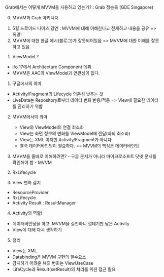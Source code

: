 Grab에서는 어떻게 MVVM을 사용하고 있는가? : Grab 정승욱 (GDE Singapore)

0. MVVM과 Grab 아키텍처
 1) 5월 드로이드 나이츠 강연 : MVVM에 대해 이해한다고 전제하고 내용을 공유 => 폭망!
 2) MVVM에 대한 한글 예시(블로그)가 잘못되어있음 => MVVM에 대한 이해를 잘못하고 있음.

1. ViewModeL?
 - i/o 17에서 Architecture Component 데뷔
 - MVVM은 AAC의 ViewModel과 연관성이 없다. 
 
 1) 구글에서의 의미
   - Activity/Fragment의 Lifecycle 의존성 낮추는 것
   - LiveData는 Repository로부터 데이터 변화 반응/적용
  => View에 필요한 데이터를 관리하기 위함

 2) MVVM에서의 의미
    - View와 ViewModel의 연결 최소화
    - View는 화면 정보의 변화를 ViewModel에 전달(하되 최소화)
    - View는 XML 이지만 Activity/Fragment가 아니다
    - 결국 데이터바인딩이 필요하다. == MVVM의 핵심은 데이터바인딩

  3) MVVM을 올바로 이해하려면?
    - 구글 문서가 아니라 마이크로소프트 닷넷 문서를 확인해야 함
    - MVVM

2. RxLifecycle

3. View 변화 감지
 - ResourceProvider
 - RxLifecycle
 - Activity Result : ResultManager

4. Activity의 역할! 
 - 데이터바인딩을 하고, MVVM을 실천하니 껍데기만 남은 Activity
 - View에 대해 다시 생각하기

5. 정리
- View는 XML
- Databinding은 MVVM 구현의 필수요소
- 감지하기 어려운 뷰의 변화는 ViewUseCase
- LifeCycle과 Result(setResult)의 처리를 위한 접근 필요




